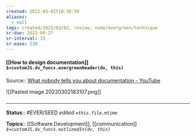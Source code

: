```yaml
---
created: 2022-03-02T18:30:59 
aliases:
  - null
tags: created/2022/03/02, review, node/evergreen/technique
sr-due: 2022-04-27
sr-interval: 33
sr-ease: 230
---
```


#### [[How to design documentation]] `$=customJS.dv_funcs.evergreenHeader(dv, this)`

Source:: [What nobody tells you about documentation - YouTube](https://www.youtube.com/watch?v=t4vKPhjcMZg)

![[Pasted image 20220302183107.png]]

### <hr class="footnote"/>

**Status**:: #EVER/SEED 
*edited `=this.file.mtime`*

**Topics**:: [[Software Development]], [[communication]]
*`$=customJS.dv_funcs.outlinedIn(dv, this)`*
